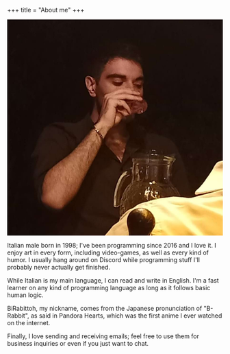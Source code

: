 +++
title = "About me"
+++

<img style="display: block; margin-inline: auto; margin-bottom: 10px;" src="/img/me.jpg"/>

Italian male born in 1998; I've been programming since 2016 and I love it. I enjoy art in every form, including video-games, as well as every kind of humor. I usually hang around on Discord while programming stuff I'll probably never actually get finished.

While Italian is my main language, I can read and write in English. I'm a fast learner on any kind of programming language as long as it follows basic human logic.

BiRabittoh, my nickname, comes from the Japanese pronunciation of "B-Rabbit", as said in Pandora Hearts, which was the first anime I ever watched on the internet.

Finally, I love sending and receiving emails; feel free to use them for business inquiries or even if you just want to chat.
